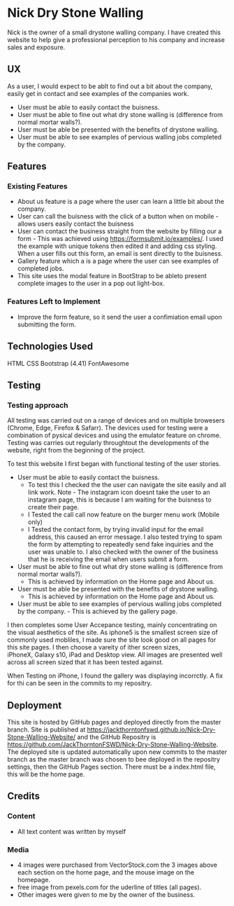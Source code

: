 # Nick Dry Stone Walling 

Nick is the owner of a small drystone walling company. I have created this website to help give a professional perception to his company and increase sales and exposure.
 
## UX

As a user, I would expect to be ablt to find out a bit about the company, easily get in contact and see examples of the companies work.

- User must be able to easily contact the buisness.
- User must be able to fine out what dry stone walling is (difference from normal mortar walls?).
- User must be able be presented with the benefits of drystone walling.
- User must be able to see examples of pervious walling jobs completed by the company.

## Features

### Existing Features
- About us feature is a page where the user can learn a little bit about the company.
- User can call the buisness with the click of a button when on mobile - allows users easily contact the buisness
- User can contact the business straight from the website by filling our a form - This was achieved using https://formsubmit.io/examples/. I used 
the example with unique tokens then edited it and adding css styling. When a user fills out this form, an email is sent directly to the buisness.
- Gallery feature which a is a page where the user can see examples of completed jobs.
- This site uses the modal feature in BootStrap to be ableto present complete images to the user in a pop out light-box.


### Features Left to Implement
- Improve the form feature, so it send the user a confimiation email upon submitting the form.

## Technologies Used
HTML
CSS
Bootstrap (4.41)
FontAwesome

## Testing

### Testing approach
All testing was carried out on a range of devices and on multiple browesers (Chrome, Edge, Firefox & Safarr). The devices used for testing were a combination of 
pysical devices and using the emulator feature on chrome. Testing was carries out regularly throughtout the developments of the website, right from the beginning of the project.

To test this website I first began with functional testing of the user stories.

- User must be able to easily contact the buisness.
    - To test this I checked the the user can navigate the site easily and all link work. Note - The instagram icon doesnt take the user to an instagram page, this is because 
    I am waiting for the buisness to create their page.
    - I Tested the call call now feature on the burger menu work (Mobile only)
    - I Tested the contact form, by trying invalid input for the email address, this caused an error message. I also tested trying to spam the form by attempting to repeatedly 
    send fake inquiries and the user was unable to. I also checked with the owner of the business that he is receiving the email when users submit a form.
- User must be able to fine out what dry stone walling is (difference from normal mortar walls?).
    - This is achieved by information on the Home page and About us.
- User must be able be presented with the benefits of drystone walling.
    - This is achieved by information on the Home page and About us.
- User must be able to see examples of pervious walling jobs completed by the company.
        - This is achieved by the gallery page.

I then completes some User Accepance testing, mainly concentrating on the visual aesthetics of the site. As iphone5 is the smallest screen size 
of commonly used mobliles, I made sure the site look good on all pages for this site pages. I then choose a vareity of ither screen sizes,  
iPhoneX, Galaxy s10, iPad and Desktop view. All images are presented well across all
screen sized that it has been tested against. 

When Testing on iPhone, I found the gallery was displaying incorrctly. A fix for thi can be seen in the commits to my repositry.

## Deployment
This site is hosted by GitHub pages and deployed directly from the master branch. Site is published at 
https://jackthorntonfswd.github.io/Nick-Dry-Stone-Walling-Website/ and the GitHub Repositry is
https://github.com/JackThorntonFSWD/Nick-Dry-Stone-Walling-Website. The deployed site is updated automatically upon 
new commits to the master branch as the master branch was chosen to bee deployed in the repositry settings, then the GitHub Pages section. 
There must be a index.html file, this will be the home page.


## Credits

### Content
- All text content was written by myself
### Media
- 4 images were purchased from VectorStock.com the 3 images above each section on the home page, and the mouse image on the homepage.
- free image from pexels.com for the uderline of titles (all pages).
- Other images were given to me by the owner of the business.
